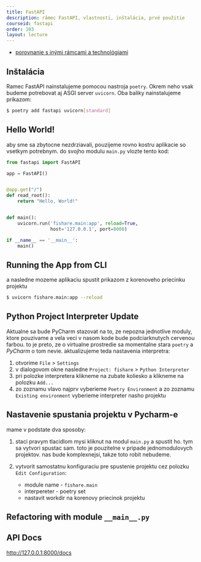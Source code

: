 ```yaml
---
title: FastAPI
description: rámec FastAPI, vlastnosti, inštalácia, prvé použitie
courseid: fastapi
order: 103
layout: lecture
---
```


* [porovnanie s inými rámcami a technológiami](https://www.techempower.com/benchmarks/#section=data-r20&hw=ph&test=query&l=v2p4an-db&a=2)

## Inštalácia

Ramec FastAPI nainstalujeme pomocou nastroja `poetry`. Okrem neho vsak budeme potrebovat aj ASGI server `uvicorn`. Oba baliky nainstalujeme prikazom:

```bash
$ poetry add fastapi uvicorn[standard]
```


## Hello World!

aby sme sa zbytocne nezdrziavali, pouzijeme rovno kostru aplikacie so vsetkym potrebnym. do svojho modulu `main.py` vlozte tento kod:

```python
from fastapi import FastAPI

app = FastAPI()


@app.get("/")
def read_root():
    return "Hello, World!"


def main():
    uvicorn.run('fishare.main:app', reload=True,
                host='127.0.0.1', port=8000)

if __name__ == '__main__':
    main()
```


## Running the App from CLI

a nasledne mozeme aplikaciu spustit prikazom z korenoveho priecinku projektu


```bash
$ uvicorn fishare.main:app --reload
```


## Python Project Interpreter Update

Aktualne sa bude PyCharm stazovat na to, ze nepozna jednotlive moduly, ktore pouzivame a vela veci v nasom kode bude podciarknutych cervenou farbou. to je preto, ze o virtualne prostredie sa momentalne stara `poetry` a _PyCharm_ o tom nevie. aktualizujeme teda nastavenia interpretra:

1. otvorime `File` > `Settings`
2. v dialogovom okne nasledne `Project: fishare` > `Python Interpreter`
3. pri polozke interpretera klikneme na zubate koliesko a klikneme na polozku `Add...`
4. zo zoznamu vlavo najprv vyberieme `Poetry Environment` a zo zoznamu `Existing environment` vyberieme interpreter nasho projektu


## Nastavenie spustania projektu v Pycharm-e

mame v podstate dva sposoby:

1. staci pravym tlacidlom mysi kliknut na modul `main.py` a spustit ho. tym sa vytvori spustac sam. toto je pouzitelne v pripade jednomodulovych projektov. nas bude komplexnejsi, takze toto robit nebudeme.

2. vytvorit samostatnu konfiguraciu pre spustenie projektu cez polozku `Edit Configuration`:

    * module name - `fishare.main`
    * interpereter - poetry set
    * nastavit workdir na korenovy priecinok projektu


## Refactoring with module `__main__.py`


## API Docs

http://127.0.0.1:8000/docs
